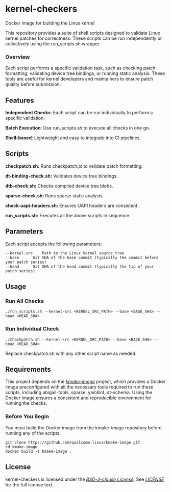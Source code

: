 # kernel-checkers
Docker image for building the Linux kernel

This repository provides a suite of shell scripts designed to validate
Linux kernel patches for correctness. These scripts can be run independently
or collectively using the run_scripts.sh wrapper.

### Overview
Each script performs a specific validation task, such as checking patch
formatting, validating device tree bindings, or running static analysis.
These tools are useful for kernel developers and maintainers to ensure
patch quality before submission.


## Features
**Independent Checks**: Each script can be run individually to perform a specific validation.

**Batch Execution**: Use run_scripts.sh to execute all checks in one go.

**Shell-based**: Lightweight and easy to integrate into CI pipelines.


## Scripts
**checkpatch.sh:** Runs checkpatch.pl to validate patch formatting.

**dt-binding-check.sh:** Validates device tree bindings.

**dtb-check.sh:** Checks compiled device tree blobs.

**sparse-check.sh:** Runs sparse static analysis.

**check-uapi-headers.sh:** Ensures UAPI headers are consistent.

**run_scripts.sh:** Executes all the above scripts in sequence.

## Parameters

Each script accepts the following parameters:

```
--kernel-src	Path to the Linux kernel source tree
--base		Git SHA of the base commit (typically the commit before your patch series)
--head		Git SHA of the head commit (typically the tip of your patch series)
```


## Usage

### Run All Checks
```
./run_scripts.sh --kernel-src <KERNEL_SRC_PATH> --base <BASE_SHA> --head <HEAD_SHA>
```

### Run Individual Check
```
./checkpatch.sh --kernel-src <KERNEL_SRC_PATH> --base <BASE_SHA> --head <HEAD_SHA>
```
Replace checkpatch.sh with any other script name as needed.

## Requirements
This project depends on the [*kmake-image*](https://github.com/qualcomm-linux/kmake-image/tree/main) project,
which provides a Docker image preconfigured with all the necessary tools required to run these scripts,
including abigail-tools, sparse, yamllint, dt-schema.
Using the Docker image ensures a consistent and reproducible environment for running the checks.

### Before You Begin
You must build the Docker image from the kmake-image repository before running any of the scripts:
```
git clone https://github.com/qualcomm-linux/kmake-image.git
cd kmake-image
docker build -t kmake-image .
```

## License
kernel-checkers is licensed under the [*BSD-3-clause License*](https://spdx.org/licenses/BSD-3-Clause.html). See [*LICENSE*](https://github.com/qualcomm-linux/kernel-checkers/blob/main/LICENSE) for the full license text.
